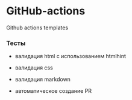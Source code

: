 # GitHub-actions

Github actions templates

### Тесты

- валидация html с использованием htmlhint

- валидация css

- валидация markdown

- автоматическое создание PR
